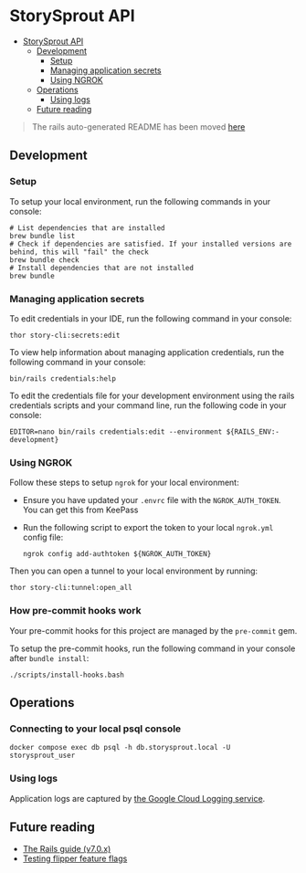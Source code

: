 # StorySprout API

<!-- TOC -->
* [StorySprout API](#storysprout-api)
  * [Development](#development)
    * [Setup](#setup-)
    * [Managing application secrets](#managing-application-secrets)
    * [Using NGROK](#using-ngrok)
  * [Operations](#operations)
    * [Using logs](#using-logs)
  * [Future reading](#future-reading)
<!-- TOC -->

> The rails auto-generated README has been moved [here](docs/RAILS.md)

## Development

### Setup 

To setup your local environment, run the following commands in your console:

```shell
# List dependencies that are installed
brew bundle list 
# Check if dependencies are satisfied. If your installed versions are behind, this will "fail" the check 
brew bundle check 
# Install dependencies that are not installed
brew bundle
```

### Managing application secrets

To edit credentials in your IDE, run the following command in your console:

```shell
thor story-cli:secrets:edit
```

To view help information about managing application credentials, run the following command in your console:

```shell
bin/rails credentials:help
```

To edit the credentials file for your development environment using the rails credentials scripts 
and your command line, run the following code in your console:

```shell
EDITOR=nano bin/rails credentials:edit --environment ${RAILS_ENV:-development}
```

### Using NGROK

Follow these steps to setup `ngrok` for your local environment:

- Ensure you have updated your `.envrc` file with the `NGROK_AUTH_TOKEN`. You can get this from KeePass
- Run the following script to export the token to your local `ngrok.yml` config file:

  ```shell
  ngrok config add-authtoken ${NGROK_AUTH_TOKEN}
  ```
Then you can open a tunnel to your local environment by running:
```shell
thor story-cli:tunnel:open_all
```

### How pre-commit hooks work 

Your pre-commit hooks for this project are managed by the `pre-commit` gem.

To setup the pre-commit hooks, run the following command in your console after `bundle install`:

```shell
./scripts/install-hooks.bash
```

## Operations

### Connecting to your local psql console 

```shell
docker compose exec db psql -h db.storysprout.local -U storysprout_user
```

### Using logs

Application logs are captured by [the Google Cloud Logging service](https://cloud.google.com/logging/docs?_ga=2.7398139.-852036619.1641716250).

## Future reading

- [The Rails guide (v7.0.x)](https://guides.rubyonrails.org/v7.0/index.html)
- [Testing flipper feature flags](https://www.flippercloud.io/docs/testing)
